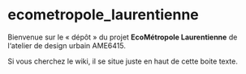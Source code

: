 # ecometropole_laurentienne

Bienvenue sur le « dépôt » du projet **EcoMétropole Laurentienne** de l‘atelier de design urbain AME6415. 

Si vous cherchez le wiki, il se situe juste en haut de cette boite texte.
